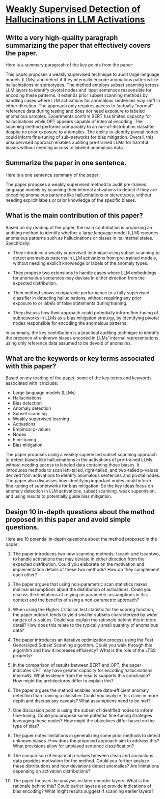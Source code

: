 # [Weakly Supervised Detection of Hallucinations in LLM Activations](https://arxiv.org/abs/2312.02798)

## Write a very high-quality paragraph summarizing the paper that effectively covers the paper.

 Here is a summary paragraph of the key points from the paper:

This paper proposes a weakly supervised technique to audit large language models (LLMs) and detect if they internally encode anomalous patterns like hallucinations or stereotypes. The method employs subset scanning across LLM layers to identify pivotal nodes and input sentences responsible for encoding these patterns. It extends prior subset scanning methods by handling cases where LLM activations for anomalous sentences may shift in either direction. The approach only requires access to factually "normal" reference data during testing and does not need exposure to labeled anomalous samples. Experiments confirm BERT has limited capacity for hallucinations while OPT appears capable of internal encoding. The scanning method performs comparably to an out-of-distribution classifier despite no prior exposure to anomalies. The ability to identify pivotal nodes could inform fine-tuning of sub-networks for bias mitigation. Overall, this unsupervised approach enables auditing pre-trained LLMs for harmful biases without needing access to labeled anomalous data.


## Summarize the paper in one sentence.

 Here is a one sentence summary of the paper:

The paper proposes a weakly supervised method to audit pre-trained language models by scanning their internal activations to detect if they are encoding anomalous patterns like hallucinations or stereotypes, without needing explicit labels or prior knowledge of the specific biases.


## What is the main contribution of this paper?

 Based on my reading of the paper, the main contribution is proposing an auditing method to identify whether a large language model (LLM) encodes anomalous patterns such as hallucinations or biases in its internal states. Specifically:

- They introduce a weakly supervised technique using subset scanning to detect anomalous patterns in LLM activations from pre-trained models, without needing explicit knowledge or labels of the anomaly types.

- They propose two extensions to handle cases where LLM embeddings for anomalous sentences may deviate in either direction from the expected distribution. 

- Their method shows comparable performance to a fully supervised classifier in detecting hallucinations, without requiring any prior exposure to or labels of false statements during training.

- They discuss how their approach could potentially inform fine-tuning of subnetworks in LLMs as a bias mitigation strategy, by identifying pivotal nodes responsible for encoding the anomalous patterns.

In summary, the key contribution is a practical auditing technique to identify the presence of unknown biases encoded in LLMs' internal representations, using only reference data assumed to be devoid of anomalies.


## What are the keywords or key terms associated with this paper?

 Based on my reading of the paper, some of the key terms and keywords associated with it include:

- Large language models (LLMs)
- Hallucinations
- Bias detection
- Anomaly detection 
- Subset scanning
- Weakly supervised learning
- Activations
- Empirical p-values
- Nodes
- Fine-tuning
- Bias mitigation

The paper proposes using a weakly supervised subset scanning approach to detect biases like hallucinations in the activations of pre-trained LLMs, without needing access to labeled data containing those biases. It introduces methods to scan left-tailed, right-tailed, and two-tailed p-values derived from activations to identify anomalous sentences and pivotal nodes. The paper also discusses how identifying important nodes could inform fine-tuning of subnetworks for bias mitigation. So the key ideas focus on anomaly detection in LLM activations, subset scanning, weak supervision, and using results to potentially guide bias mitigation.


## Design 10 in-depth questions about the method proposed in this paper and avoid simple questions.

 Here are 10 potential in-depth questions about the method proposed in the paper:

1. The paper introduces two new scanning methods, \scanlr and \scantwo, to handle activations that may deviate in either direction from the expected distribution. Could you elaborate on the motivation and implementation details of these two methods? How do they complement each other? 

2. The paper argues that using non-parametric scan statistics makes minimal assumptions about the distribution of activations. Could you discuss the limitations of relying on parametric assumptions in this context and the benefits of using a non-parametric approach?

3. When using the Higher Criticism test statistic for the scoring function, the paper notes it tends to yield smaller subsets characterized by wider ranges of p-values. Could you explain the rationale behind this in more detail? How does this relate to the typically small quantity of anomalous data?

4. The paper introduces an iterative optimization process using the Fast Generalized Subset Scanning algorithm. Could you walk through this algorithm and how it increases efficiency? What is the role of the LTSS property?  

5. In the comparison of results between BERT and OPT, the paper indicates OPT may have greater capacity for encoding hallucinations internally. What evidence from the results supports this conclusion? How might the architectures differ to explain this?

6. The paper argues the method enables more data-efficient anomaly detection than training a classifier. Could you analyze this claim in more depth and discuss any caveats? What assumptions need to be met?

7. One discussion point is using the subset of identified nodes to inform fine-tuning. Could you propose some potential fine-tuning strategies leveraging these nodes? How might the objectives differ based on the type of bias?

8. The paper notes limitations in generalizing some prior methods to detect unknown biases. How does the proposed approach aim to address this? What provisions allow for unbiased sentence classification? 

9. The comparison of empirical p-values between clean and anomalous data provides motivation for the method. Could you further analyze these distributions and how deviations detect anomalies? Are limitations depending on activation distributions?

10. The paper focuses the analysis on later encoder layers. What is the rationale behind this? Could earlier layers also provide indications of bias encoding? What might results suggest if scanning earlier layers?
